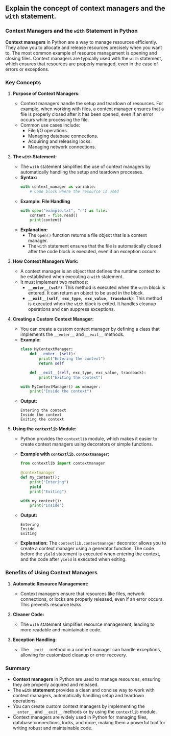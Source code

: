 ## Explain the concept of context managers and the `with` statement.


### Context Managers and the `with` Statement in Python

**Context managers** in Python are a way to manage resources efficiently. They allow you to allocate and release resources precisely when you want to. The most common example of resource management is opening and closing files. Context managers are typically used with the `with` statement, which ensures that resources are properly managed, even in the case of errors or exceptions.

### Key Concepts

1. **Purpose of Context Managers:**
   - Context managers handle the setup and teardown of resources. For example, when working with files, a context manager ensures that a file is properly closed after it has been opened, even if an error occurs while processing the file.
   - Common use cases include:
     - File I/O operations.
     - Managing database connections.
     - Acquiring and releasing locks.
     - Managing network connections.

2. **The `with` Statement:**
   - The `with` statement simplifies the use of context managers by automatically handling the setup and teardown processes.
   - **Syntax:**
     ```python
     with context_manager as variable:
         # Code block where the resource is used
     ```
   - **Example: File Handling**
     ```python
     with open("example.txt", "r") as file:
         content = file.read()
         print(content)
     ```
   - **Explanation:**
     - The `open()` function returns a file object that is a context manager.
     - The `with` statement ensures that the file is automatically closed after the code block is executed, even if an exception occurs.

3. **How Context Managers Work:**
   - A context manager is an object that defines the runtime context to be established when executing a `with` statement.
   - It must implement two methods:
     - **`__enter__(self)`**: This method is executed when the `with` block is entered. It can return an object to be used in the block.
     - **`__exit__(self, exc_type, exc_value, traceback)`**: This method is executed when the `with` block is exited. It handles cleanup operations and can suppress exceptions.

4. **Creating a Custom Context Manager:**
   - You can create a custom context manager by defining a class that implements the `__enter__` and `__exit__` methods.
   - **Example:**
     ```python
     class MyContextManager:
         def __enter__(self):
             print("Entering the context")
             return self

         def __exit__(self, exc_type, exc_value, traceback):
             print("Exiting the context")

     with MyContextManager() as manager:
         print("Inside the context")
     ```
   - **Output:**
     ```
     Entering the context
     Inside the context
     Exiting the context
     ```

5. **Using the `contextlib` Module:**
   - Python provides the `contextlib` module, which makes it easier to create context managers using decorators or simple functions.
   - **Example with `contextlib.contextmanager`:**
     ```python
     from contextlib import contextmanager

     @contextmanager
     def my_context():
         print("Entering")
         yield
         print("Exiting")

     with my_context():
         print("Inside")
     ```
   - **Output:**
     ```
     Entering
     Inside
     Exiting
     ```

   - **Explanation:** The `contextlib.contextmanager` decorator allows you to create a context manager using a generator function. The code before the `yield` statement is executed when entering the context, and the code after `yield` is executed when exiting.

### Benefits of Using Context Managers

1. **Automatic Resource Management:**
   - Context managers ensure that resources like files, network connections, or locks are properly released, even if an error occurs. This prevents resource leaks.

2. **Cleaner Code:**
   - The `with` statement simplifies resource management, leading to more readable and maintainable code.

3. **Exception Handling:**
   - The `__exit__` method in a context manager can handle exceptions, allowing for customized cleanup or error recovery.

### Summary

- **Context managers** in Python are used to manage resources, ensuring they are properly acquired and released.
- The **`with` statement** provides a clean and concise way to work with context managers, automatically handling setup and teardown operations.
- You can create custom context managers by implementing the `__enter__` and `__exit__` methods or by using the `contextlib` module.
- Context managers are widely used in Python for managing files, database connections, locks, and more, making them a powerful tool for writing robust and maintainable code.